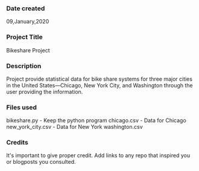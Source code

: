 ### Date created
09,January,2020

### Project Title
Bikeshare Project

### Description
Project provide statistical data for bike share systems for three major cities in the United States—Chicago, New York City, and Washington through the user providing the information.

### Files used
bikeshare.py - Keep the python program
chicago.csv - Data for Chicago
new_york_city.csv - Data for New York
washington.csv

### Credits
It's important to give proper credit. Add links to any repo that inspired you or blogposts you consulted.

